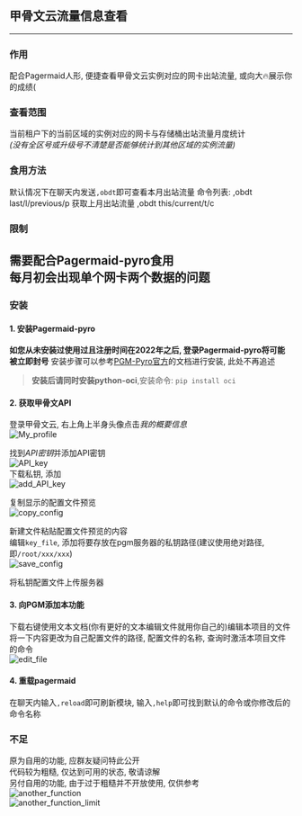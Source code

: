 ## 甲骨文云流量信息查看

---
### 作用
配合Pagermaid人形, 便捷查看甲骨文云实例对应的网卡出站流量, 或向大🔥展示你的成绩(

### 查看范围
当前租户下的当前区域的实例对应的网卡与存储桶出站流量月度统计  
*(没有全区号或升级号不清楚是否能够统计到其他区域的实例流量)*

### 食用方法
默认情况下在聊天内发送`,obdt`即可查看本月出站流量
命令列表:
,obdt last/l/previous/p 获取上月出站流量
,obdt this/current/t/c

### 限制
需要配合Pagermaid-pyro食用  
每月初会出现单个网卡两个数据的问题
---
### 安装
#### 1. 安装Pagermaid-pyro
**如您从未安装过使用过且注册时间在2022年之后, 登录Pagermaid-pyro将可能被立即封号**
安装步骤可以参考[PGM-Pyro官方](https://xtaolabs.com/#/?id=%e7%ae%80%e4%bb%8b)的文档进行安装, 此处不再追述  
>**安装后请同时安装python-oci**,安装命令: `pip install oci`

#### 2. 获取甲骨文API
登录甲骨文云, 右上角上半身头像点击*我的概要信息*  
![My_profile](https://img10.360buyimg.com/babel/jfs/t20251111/228040/12/2983/9491/654fb13cFcefe9f98/85141eb6c2f134c3.jpg)  

找到*API密钥*并添加API密钥  
![API_key](https://img10.360buyimg.com/babel/jfs/t20251111/128518/36/36398/33242/654fb13cF8d1664ff/59ea0c4fc9a8986a.jpg)  
下载私钥, 添加  
![add_API_key](https://img10.360buyimg.com/babel/jfs/t20251111/191320/33/42588/57089/654fb13eFd589131f/c715f67b0d58c7d1.jpg)  

复制显示的配置文件预览  
![copy_config](https://img10.360buyimg.com/babel/jfs/t20251111/237348/15/2738/61363/654fb13cF2373cd2e/f66b02b447b8a5c0.jpg)  

新建文件粘贴配置文件预览的内容  
编辑`key_file`, 添加将要存放在pgm服务器的私钥路径(建议使用绝对路径, 即`/root/xxx/xxx`)  
![save_config](https://img10.360buyimg.com/babel/jfs/t20251111/236383/14/2675/17138/654fb13eFdd2d1cc2/9452dca201656322.jpg)  

将私钥配置文件上传服务器

#### 3. 向PGM添加本功能
下载右键使用文本文档(你有更好的文本编辑文件就用你自己的)编辑本项目的文件  
将一下内容更改为自己配置文件的路径, 配置文件的名称, 查询时激活本项目文件的命令  
![edit_file](https://img10.360buyimg.com/babel/jfs/t20251111/192515/32/40567/23677/654fb13eF110c30cc/7ba28deadffeb817.jpg)

#### 4. 重载pagermaid
在聊天内输入`,reload`即可刷新模块, 输入`,help`即可找到默认的命令或你修改后的命令名称

### 不足
原为自用的功能, 应群友疑问特此公开  
代码较为粗糙, 仅达到可用的状态, 敬请谅解  
另付自用的功能, 由于过于粗糙并不开放使用, 仅供参考  
![another_function](https://img10.360buyimg.com/babel/jfs/t20251111/195006/36/41322/62535/654fb40bFb80d0d02/1376f9b58ee94bcb.jpg)  
![another_function_limit](https://img10.360buyimg.com/babel/jfs/t20251111/184718/24/42123/24777/654fb46cF97dade93/d4f8563d58b50953.jpg)
